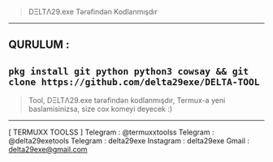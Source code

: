 >DΞLTΛ29.exe Tərəfindən Kodlanmışdır
----------------------------------------------------------------------
QURULUM :
----------------------------------------------------------------------
`pkg install git python python3 cowsay && git clone https://github.com/delta29exe/DELTA-TOOL`
----------------------------------------------------------------------
>Tool, DΞLTΛ29.exe tərəfindən kodlanmışdır,
Termux-a yeni baslamisinizsa, size cox komeyi deyecek :)
----------------------------------------------------------------------
[ TERMUXX TOOLSS ]
Telegram : @termuxxtoolss
Telegram : @delta29exetools
Telegram : delta29exe
Instagram : delta29exe
Gmail : delta29exe@gmail.com

